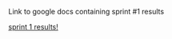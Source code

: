 


Link to google docs containing sprint #1 results


[sprint 1 results!](https://docs.google.com/document/d/14VanV_q0A8Um8OO-gxEFkqjZSiEe376C6CqwJ4mNZbk/edit)
